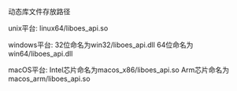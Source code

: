 动态库文件存放路径

unix平台: linux64/liboes_api.so

windows平台:
    32位命名为win32/liboes_api.dll
    64位命名为win64/liboes_api.dll

macOS平台:
    Intel芯片命名为macos_x86/liboes_api.so
    Arm芯片命名为macos_arm/liboes_api.so
